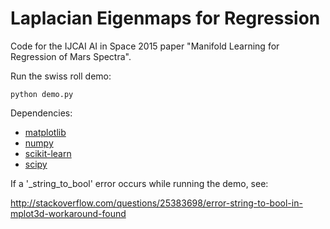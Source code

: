 Laplacian Eigenmaps for Regression
==================

Code for the IJCAI AI in Space 2015 paper "Manifold Learning for Regression of Mars Spectra".

Run the swiss roll demo:

    python demo.py

Dependencies:
 * [matplotlib](http://matplotlib.org/)
 * [numpy](http://www.numpy.org/)
 * [scikit-learn](http://www.scikit-learn.org/)
 * [scipy](http://www.scipy.org/)

If a '_string_to_bool' error occurs while running the demo, see:

http://stackoverflow.com/questions/25383698/error-string-to-bool-in-mplot3d-workaround-found

